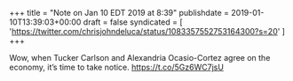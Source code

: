 +++
title = "Note on Jan 10 EDT 2019 at 8:39"
publishdate = 2019-01-10T13:39:03+00:00
draft = false
syndicated = [ 'https://twitter.com/chrisjohndeluca/status/1083357552753164300?s=20' ]
+++

Wow, when Tucker Carlson and Alexandria Ocasio-Cortez agree on the economy, it’s time to take notice.  https://t.co/5Gz6WC7jsU
